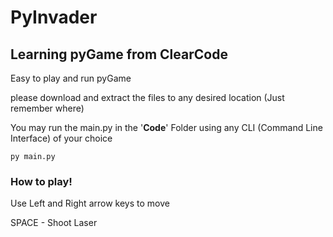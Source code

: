 # PyInvader

## Learning pyGame from ClearCode

Easy to play and run pyGame

please download and extract the files to any desired location (Just remember where)

You may run the main.py in the '**Code**' Folder using any CLI (Command Line Interface) of your choice

```
py main.py
```

### How to play!

Use Left and Right arrow keys to move

SPACE - Shoot Laser


